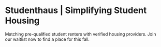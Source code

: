 # Studenthaus | Simplifying Student Housing

Matching pre-qualified student renters with verified housing providers. Join our waitlist now to find a place for this fall.
